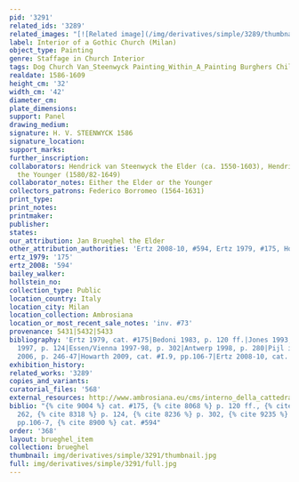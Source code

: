 ```yaml
---
pid: '3291'
related_ids: '3289'
related_images: "[![Related image](/img/derivatives/simple/3289/thumbnail.jpg)](/brughel/3289)"
label: Interior of a Gothic Church (Milan)
object_type: Painting
genre: Staffage in Church Interior
tags: Dog Church Van_Steenwyck Painting_Within_A_Painting Burghers Children Interior_Scene
realdate: 1586-1609
height_cm: '32'
width_cm: '42'
diameter_cm: 
plate_dimensions: 
support: Panel
drawing_medium: 
signature: H. V. STEENWYCK 1586
signature_location: 
support_marks: 
further_inscription: 
collaborators: Hendrick van Steenwyck the Elder (ca. 1550-1603), Hendrick van Steenwyck
  the Younger (1580/82-1649)
collaborator_notes: Either the Elder or the Younger
collectors_patrons: Federico Borromeo (1564-1631)
print_type: 
print_notes: 
printmaker: 
publisher: 
states: 
our_attribution: Jan Brueghel the Elder
other_attribution_authorities: 'Ertz 2008-10, #594, Ertz 1979, #175, Honig database'
ertz_1979: '175'
ertz_2008: '594'
bailey_walker: 
hollstein_no: 
collection_type: Public
location_country: Italy
location_city: Milan
location_collection: Ambrosiana
location_or_most_recent_sale_notes: 'inv. #73'
provenance: 5431|5432|5433
bibliography: 'Ertz 1979, cat. #175|Bedoni 1983, p. 120 ff.|Jones 1993, p. 262|Milan
  1997, p. 124|Essen/Vienna 1997-98, p. 302|Antwerp 1998, p. 280|Pijl in Ambrosiana
  2006, p. 246-47|Howarth 2009, cat. #I.9, pp.106-7|Ertz 2008-10, cat. #594'
exhibition_history: 
related_works: '3289'
copies_and_variants: 
curatorial_files: '568'
external_resources: http://www.ambrosiana.eu/cms/interno_della_cattedrale_di_anversa-1562.html
biblio: "{% cite 9004 %} cat. #175, {% cite 8068 %} p. 120 ff., {% cite 8765 %} p.
  262, {% cite 8318 %} p. 124, {% cite 8236 %} p. 302, {% cite 9235 %} cat. #I.9,
  pp.106-7, {% cite 8900 %} cat. #594"
order: '368'
layout: brueghel_item
collection: brueghel
thumbnail: img/derivatives/simple/3291/thumbnail.jpg
full: img/derivatives/simple/3291/full.jpg
---
```

